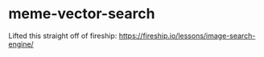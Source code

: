 # meme-vector-search

Lifted this straight off of fireship: https://fireship.io/lessons/image-search-engine/
